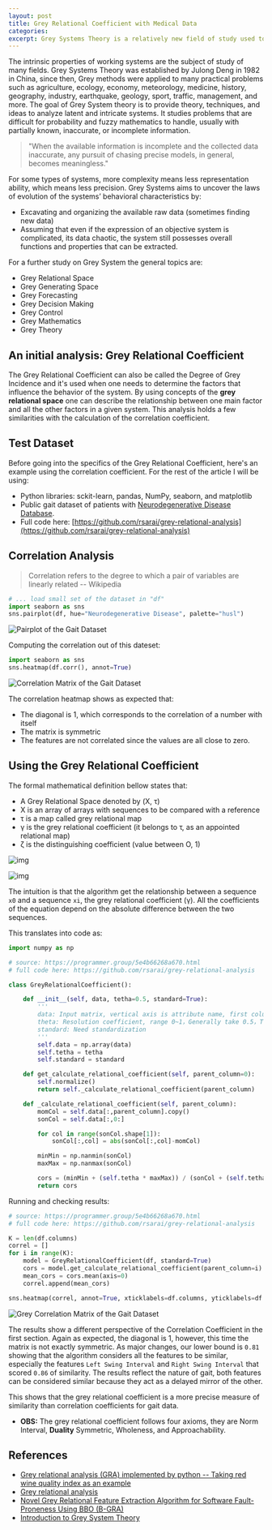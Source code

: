 ```yaml
---
layout: post
title: Grey Relational Coefficient with Medical Data
categories:
excerpt: Grey Systems Theory is a relatively new field of study used to analyze uncertain and intricate systems. This post applies the Grey Relational Coefficient to gait data of patients with neurodegenerative diseases.
---
```



The intrinsic properties of working systems are the subject of study of many fields. Grey Systems Theory was established by Julong Deng in 1982 in China, since then, Grey methods were applied to many practical problems such as agriculture, ecology, economy, meteorology, medicine, history, geography, industry, earthquake, geology, sport, traffic, management, and more. The goal of Grey System theory is to provide theory, techniques, and ideas to analyze latent and intricate systems. It studies problems that are difficult for probability and fuzzy mathematics to handle, usually with partially known, inaccurate, or incomplete information.


> "When the available information is incomplete and the collected data inaccurate, any pursuit of chasing precise models, in general, becomes meaningless."

For some types of systems, more complexity means less representation ability, which means less precision. Grey Systems aims to uncover the laws of evolution of the systems’ behavioral characteristics by:

- Excavating and organizing the available raw data (sometimes finding new data)
- Assuming that even if the expression of an objective system is complicated, its data chaotic, the system still possesses overall functions and properties that can be extracted.


For a further study on Grey System the general topics are:
- Grey Relational Space
- Grey Generating Space
- Grey Forecasting
- Grey Decision Making
- Grey Control
- Grey Mathematics
- Grey Theory


<a id="org00f80e8"></a>

## An initial analysis: Grey Relational Coefficient

The Grey Relational Coefficient can also be called the Degree of Grey Incidence and it's used when one needs to determine the factors that influence the behavior of the system. By using concepts of the **grey relational space** one can describe the relationship between one main factor and all the other factors in a given system. This analysis holds a few similarities with the calculation of the correlation coefficient.

## Test Dataset
Before going into the specifics of the Grey Relational Coefficient, here's an example using the correlation coefficient. For the rest of the article I will be using:
- Python libraries: sckit-learn, pandas, NumPy, seaborn, and matplotlib
- Public gait dataset of patients with [Neurodegenerative Disease Database](https://physionet.org/content/gaitndd/1.0.0/).
- Full code here: [https://github.com/rsarai/grey-relational-analysis](https://github.com/rsarai/grey-relational-analysis)

## Correlation Analysis

> Correlation refers to the degree to which a pair of variables are linearly related
> -- Wikipedia

```python
# ... load small set of the dataset in "df"
import seaborn as sns
sns.pairplot(df, hue="Neurodegenerative Disease", palette="husl")
```

<img class="jupyter" src="/images/grey-methods/Grey_Relational_Space/gait_ndd_data.jpg" alt="Pairplot of the Gait Dataset"/>

Computing the correlation out of this dateset:
```python
import seaborn as sns
sns.heatmap(df.corr(), annot=True)
```

<img class="jupyter" src="/images/grey-methods/Grey_Relational_Space/correlation_matrix.jpg" alt="Correlation Matrix of the Gait Dataset"/>

The correlation heatmap shows as expected that:
- The diagonal is 1, which corresponds to the correlation of a number with itself
- The matrix is symmetric
- The features are not correlated since the values are all close to zero.

## Using the Grey Relational Coefficient

The formal mathematical definition bellow states that:

-    A Grey Relational Space denoted by (Χ, τ)
-    X is an array of arrays with sequences to be compared with a reference
-    τ is a map called grey relational map
-    γ is the grey relational coefficient (it belongs to τ, as an appointed relational map)
-    ζ is the distinguishing coefficient (value between O, 1)

![img](/images/grey-methods/Grey_Relational_Space/2020-09-05_12-52-24_screenshot.png)

![img](/images/grey-methods/Grey_Relational_Space/2020-09-05_12-52-59_screenshot.png)


The intuition is that the algorithm get the relationship between a sequence `x0` and a sequence `xi`, the grey relational coefficient (γ). All the coefficients of the equation depend on the absolute difference between the two sequences.


This translates into code as:

```python
import numpy as np

# source: https://programmer.group/5e4b66268a670.html
# full code here: https://github.com/rsarai/grey-relational-analysis

class GreyRelationalCoefficient():

    def __init__(self, data, tetha=0.5, standard=True):
        '''
        data: Input matrix, vertical axis is attribute name, first column is parent sequence
        theta: Resolution coefficient, range 0~1，Generally take 0.5，The smaller the correlation coefficient is, the greater the difference is, and the stronger the discrimination ability is
        standard: Need standardization
        '''
        self.data = np.array(data)
        self.tetha = tetha
        self.standard = standard

    def get_calculate_relational_coefficient(self, parent_column=0):
        self.normalize()
        return self._calculate_relational_coefficient(parent_column)

    def _calculate_relational_coefficient(self, parent_column):
        momCol = self.data[:,parent_column].copy()
        sonCol = self.data[:,0:]

        for col in range(sonCol.shape[1]):
            sonCol[:,col] = abs(sonCol[:,col]-momCol)

        minMin = np.nanmin(sonCol)
        maxMax = np.nanmax(sonCol)

        cors = (minMin + (self.tetha * maxMax)) / (sonCol + (self.tetha * maxMax))
        return cors
```

Running and checking results:

```python
# source: https://programmer.group/5e4b66268a670.html
# full code here: https://github.com/rsarai/grey-relational-analysis

K = len(df.columns)
correl = []
for i in range(K):
    model = GreyRelationalCoefficient(df, standard=True)
    cors = model.get_calculate_relational_coefficient(parent_column=i)
    mean_cors = cors.mean(axis=0)
    correl.append(mean_cors)

sns.heatmap(correl, annot=True, xticklabels=df.columns, yticklabels=df.columns)
```

<img class="jupyter" src="/images/grey-methods/Grey_Relational_Space/grey_confusion_matrix.png" alt="Grey Correlation Matrix of the Gait Dataset"/>


The results show a different perspective of the Correlation Coefficient in the first section. Again as expected, the diagonal is 1, however, this time the matrix is not exactly symmetric. As major changes, our lower bound is `0.81` showing that the algorithm considers all the features to be similar, especially the features `Left Swing Interval` and `Right Swing Interval` that scored `0.86` of similarity. The results reflect the nature of gait, both features can be considered similar because they act as a delayed mirror of the other.

This shows that the grey relational coefficient is a more precise measure of similarity than correlation coefficients for gait data.

- **OBS:** The grey relational coefficient follows four axioms, they are Norm Interval, **Duality** Symmetric, Wholeness, and Approachability.


## References
- <a href="https://programmer.group/5e4b66268a670.html" target="_blank">Grey relational analysis (GRA) implemented by python -- Taking red wine quality index as an example</a>
- <a href="https://en.wikipedia.org/wiki/Grey_relational_analysis" target="_blank">Grey relational analysis</a>
- <a href="https://link.springer.com/article/10.1007/s13369-020-04445-2" target="_blank">Novel Grey Relational Feature Extraction Algorithm for Software Fault-Proneness Using BBO (B-GRA)</a>
- <a href="http://www.researchinformation.co.uk/grey/IntroGreySysTheory.pdf" target="_blank">Introduction to Grey System Theory</a>

